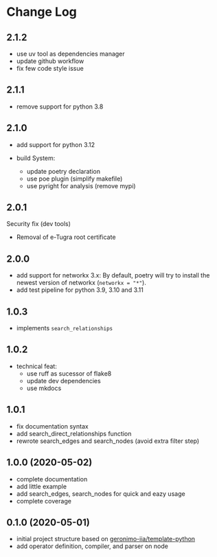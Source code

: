 # Change Log


## 2.1.2

- use uv tool as dependencies manager
- update github workflow
- fix few code style issue

## 2.1.1

- remove support for python 3.8

## 2.1.0


- add support for python 3.12
  
- build System:

  - update poetry declaration
  - use poe plugin (simplify makefile)
  - use pyright for analysis (remove mypi)

## 2.0.1

Security fix (dev tools)

- Removal of e-Tugra root certificate 

## 2.0.0

- add support for networkx 3.x: 
  By default, poetry will try to install the newest version of networkx (`networkx = "*"`).
- add test pipeline for python 3.9, 3.10 and 3.11

## 1.0.3

- implements `search_relationships`

## 1.0.2

- technical feat:
    - use ruff as sucessor of flake8
    - update dev dependencies
    - use mkdocs

## 1.0.1

- fix documentation syntax
- add search_direct_relationships function
- rewrote search_edges and search_nodes (avoid extra filter step)


## 1.0.0 (2020-05-02)

- complete documentation
- add little example
- add search_edges, search_nodes for quick and eazy usage
- complete coverage

## 0.1.0 (2020-05-01)

- initial project structure based on [geronimo-iia/template-python](https://github.com/geronimo-iia/template-python)
- add operator definition, compiler, and parser on node